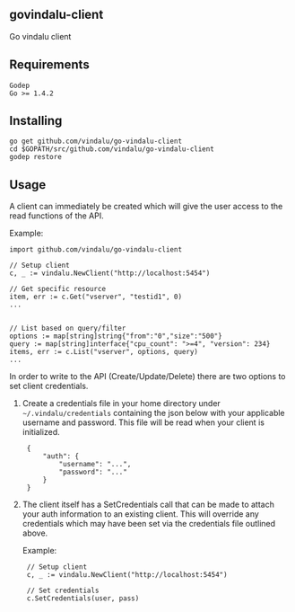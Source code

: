 govindalu-client
----------------
Go vindalu client


Requirements
------------

    Godep
    Go >= 1.4.2


Installing
----------
    
    go get github.com/vindalu/go-vindalu-client
    cd $GOPATH/src/github.com/vindalu/go-vindalu-client
    godep restore


Usage
-----
A client can immediately be created which will give the user access to the read functions of the API.

Example:

    import github.com/vindalu/go-vindalu-client

    // Setup client
    c, _ := vindalu.NewClient("http://localhost:5454")

    // Get specific resource
    item, err := c.Get("vserver", "testid1", 0)
    ...

    
    // List based on query/filter
    options := map[string]string{"from":"0","size":"500"}
    query := map[string]interface{"cpu_count": ">=4", "version": 234}
    items, err := c.List("vserver", options, query)
    ...

In order to write to the API (Create/Update/Delete) there are two options to set client credentials.

1. Create a credentials file in your home directory under `~/.vindalu/credentials` containing the json below with your applicable username and password. This file will be read when your client is initialized.

        {
            "auth": {
                "username": "...",
                "password": "..."
            }
        }

1. The client itself has a SetCredentials call that can be made to attach your auth information to an existing client. This will override any credentials which may have been set via the credentials file outlined above.

    Example:

        // Setup client
        c, _ := vindalu.NewClient("http://localhost:5454")

        // Set credentials
        c.SetCredentials(user, pass)
